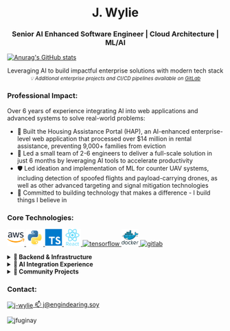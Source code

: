 <h1 align="center">J. Wylie</h1>
<h3 align="center">Senior AI Enhanced Software Engineer | Cloud Architecture | ML/AI</h3>

[![Anurag's GitHub stats](https://github-readme-stats.vercel.app/api?username=jfuginay)](https://github.com/anuraghazra/github-readme-stats)

<p align="center">
  Leveraging AI to build impactful enterprise solutions with modern tech stack<br>
  <small><i>💡 Additional enterprise projects and CI/CD pipelines available on <a href="https://gitlab.com/engindearing" target="_blank">GitLab</a></i></small>
</p>

<h3>Professional Impact:</h3>
<p align="left">
  Over 6 years of experience integrating AI into web applications and advanced systems to solve real-world problems:
  <ul>
    <li>💼 Built the Housing Assistance Portal (HAP), an AI-enhanced enterprise-level web application that processed over $14 million in rental assistance, preventing 9,000+ families from eviction</li>
    <li>🚀 Led a small team of 2-6 engineers to deliver a full-scale solution in just 6 months by leveraging AI tools to accelerate productivity</li>
    <li>🛡️ Led ideation and implementation of ML for counter UAV systems, including detection of spoofed flights and payload-carrying drones, as well as other advanced targeting and signal mitigation technologies</li>
    <li>🌱 Committed to building technology that makes a difference - I build things I believe in</li>
  </ul>
</p>

<h3>Core Technologies:</h3>
<p align="left">
  <!-- Cloud -->
  <a href="https://aws.amazon.com" target="_blank" rel="noreferrer">
    <img src="https://raw.githubusercontent.com/devicons/devicon/master/icons/amazonwebservices/amazonwebservices-original-wordmark.svg" alt="aws" width="40" height="40"/>
  </a>
  
  <!-- Core Languages -->
  <a href="https://www.python.org" target="_blank" rel="noreferrer">
    <img src="https://raw.githubusercontent.com/devicons/devicon/master/icons/python/python-original.svg" alt="python" width="40" height="40"/>
  </a>
  <a href="https://www.typescriptlang.org/" target="_blank" rel="noreferrer">
    <img src="https://raw.githubusercontent.com/devicons/devicon/master/icons/typescript/typescript-original.svg" alt="typescript" width="40" height="40"/>
  </a>
  
  <!-- Frameworks -->
  <a href="https://reactjs.org/" target="_blank" rel="noreferrer">
    <img src="https://raw.githubusercontent.com/devicons/devicon/master/icons/react/react-original-wordmark.svg" alt="react" width="40" height="40"/>
  </a>
  
  <!-- AI -->
  <a href="#" target="_blank" rel="noreferrer">
    <img src="https://www.vectorlogo.zone/logos/tensorflow/tensorflow-icon.svg" alt="tensorflow" width="40" height="40"/>
  </a>
  
  <!-- DevOps -->
  <a href="https://www.docker.com/" target="_blank" rel="noreferrer">
    <img src="https://raw.githubusercontent.com/devicons/devicon/master/icons/docker/docker-original-wordmark.svg" alt="docker" width="40" height="40"/>
  </a>
  <a href="https://gitlab.com/engindearing" target="_blank" rel="noreferrer">
    <img src="https://www.vectorlogo.zone/logos/gitlab/gitlab-icon.svg" alt="gitlab" width="40" height="40"/>
  </a>
</p>

<details>
<summary><b>🔧 Backend & Infrastructure</b></summary>
<br>
• TypeScript/NestJS microservices with robust CI/CD pipelines on GitLab<br>
• Cloud-native architectures using AWS & Azure services<br>
• Container orchestration with Kubernetes & Docker<br>
• Python/Django for scalable web applications
</details>

<details>
<summary><b>🤖 AI Integration Experience</b></summary>
<br>
• Developed AI-powered document processing systems to accelerate application review<br>
• Implemented intelligent data extraction from unstructured documents<br>
• Created predictive models to identify high-priority assistance cases<br>
• Utilized AI to automate repetitive tasks, increasing team efficiency<br>
• Led ML initiatives for counter UAV systems, including detection of spoofed flights and payload analysis<br>
</details>

<details>
<summary><b>🌟 Community Projects</b></summary>
<br>
• Maintain and host <a href="http://www.lexbratcher.com" target="_blank">www.lexbratcher.com</a> pro bono for artist Lex Bratcher<br>
• Rescued and restored the domain after it was auctioned off, saving the artist from predatory pricing<br>
• Host and maintain my personal website <a href="https://www.EnginDearing.soy" target="_blank">www.EnginDearing.soy</a><br>
• Run a free-to-use vanilla Java Minecraft server for the community<br>
• Committed to using my technical skills to support causes and creators I believe in
</details>

<h3>Contact:</h3>
<p align="left">
  <a href="https://linkedin.com/in/j-wylie" target="blank">
    <img align="center" src="https://raw.githubusercontent.com/rahuldkjain/github-profile-readme-generator/master/src/images/icons/Social/linked-in-alt.svg" alt="j-wylie" height="30" width="40" />
  </a>
  <a href="mailto:j@engindearing.soy">
    📫 j@engindearing.soy
  </a>
</p>

<p><img align="left" src="https://github-readme-stats.vercel.app/api/top-langs?username=jfuginay&show_icons=true&hide=java,jupyter%20notebook&locale=en&layout=compact" alt="jfuginay" /></p>
